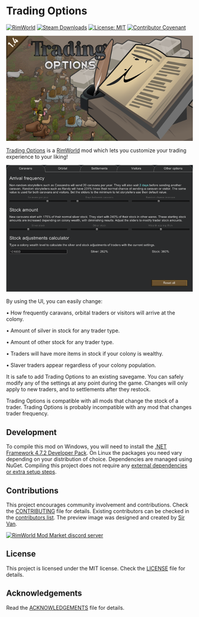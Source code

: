 Trading Options
===

[![RimWorld](https://img.shields.io/badge/RimWorld-1.4-informational)](https://rimworldgame.com/) [![Steam Downloads](https://img.shields.io/steam/downloads/ToDo)](https://steamcommunity.com/sharedfiles/filedetails/?id=2813426619) [![License: MIT](https://img.shields.io/badge/License-MIT-yellow.svg)](https://opensource.org/licenses/MIT) [![Contributor Covenant](https://img.shields.io/badge/Contributor%20Covenant-2.1-4baaaa.svg)](CODE_OF_CONDUCT.md)

![Mod preview](About/Preview.png)

[Trading Options](https://steamcommunity.com/sharedfiles/filedetails/?id=ToDo) is a [RimWorld](https://rimworldgame.com/) mod which lets you customize your trading experience to your liking!

![Mod settings image](Preview/ui.png?raw=true)

By using the UI, you can easily change:

• How frequently caravans, orbital traders or visitors will arrive at the colony.

• Amount of silver in stock for any trader type.

• Amount of other stock for any trader type.

• Traders will have more items in stock if your colony is wealthy.

• Slaver traders appear regardless of your colony population.

It is safe to add Trading Options to an existing savegame. You can safely modify any of the settings at any point during the game. Changes will only apply to new traders, and to settlements after they restock.

Trading Options is compatible with all mods that change the stock of a trader. Trading Options is probably incompatible with any mod that changes trader frequency.

Development
---

To compile this mod on Windows, you will need to install the [.NET Framework 4.7.2 Developer Pack](https://dotnet.microsoft.com/en-us/download/dotnet-framework/net472). On Linux the packages you need vary depending on your distribution of choice. Dependencies are managed using NuGet. Compiling this project does not require any [external dependencies or extra setup steps](https://ludeon.com/forums/index.php?topic=49914.0).

Contributions
---

This project encourages community involvement and contributions. Check the [CONTRIBUTING](CONTRIBUTING.md) file for details. Existing contributors can be checked in the [contributors list](https://gitlab.com/joseasoler/trading-options/-/graphs/main). The preview image was designed and created by [Sir Van](https://steamcommunity.com/id/UnVan/myworkshopfiles/?appid=294100).

[![RimWorld Mod Market discord server](https://i.imgur.com/cfoFEMA.png)](url=https://discord.gg/7befJWr9xS)

License
---

This project is licensed under the MIT license. Check the [LICENSE](LICENSE) file for details.

Acknowledgements
---

Read the [ACKNOWLEDGEMENTS](ACKNOWLEDGEMENTS.md) file for details.
